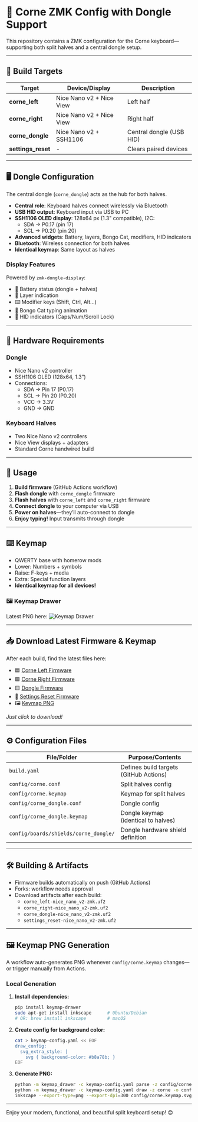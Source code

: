 # 🌱 Corne ZMK Config with Dongle Support

This repository contains a ZMK configuration for the Corne keyboard—supporting both split halves and a central dongle setup.

---

## 🚦 Build Targets

| Target          | Device/Display            | Description                |
|-----------------|--------------------------|----------------------------|
| **corne_left**  | Nice Nano v2 + Nice View | Left half                  |
| **corne_right** | Nice Nano v2 + Nice View | Right half                 |
| **corne_dongle**| Nice Nano v2 + SSH1106   | Central dongle (USB HID)   |
| **settings_reset** | -                      | Clears paired devices      |

---

## 🖥️ Dongle Configuration

The central dongle (`corne_dongle`) acts as the hub for both halves.

- **Central role**: Keyboard halves connect wirelessly via Bluetooth
- **USB HID output**: Keyboard input via USB to PC
- **SSH1106 OLED display**: 128x64 px (1.3" compatible), I2C:
  - SDA → P0.17 (pin 17)
  - SCL → P0.20 (pin 20)
- **Advanced widgets**: Battery, layers, Bongo Cat, modifiers, HID indicators
- **Bluetooth**: Wireless connection for both halves
- **Identical keymap**: Same layout as halves

### Display Features

Powered by `zmk-dongle-display`:
- 🔋 Battery status (dongle + halves)
- 🔄 Layer indication
- ⌨️ Modifier keys (Shift, Ctrl, Alt…)
- 🐾 Bongo Cat typing animation
- 🔢 HID indicators (Caps/Num/Scroll Lock)

---

## 🔌 Hardware Requirements

### Dongle

- Nice Nano v2 controller
- SSH1106 OLED (128x64, 1.3”)
- Connections:
  - SDA → Pin 17 (P0.17)
  - SCL → Pin 20 (P0.20)
  - VCC → 3.3V
  - GND → GND

### Keyboard Halves

- Two Nice Nano v2 controllers
- Nice View displays + adapters
- Standard Corne handwired build

---

## 📝 Usage

1. **Build firmware** (GitHub Actions workflow)
2. **Flash dongle** with `corne_dongle` firmware
3. **Flash halves** with `corne_left` and `corne_right` firmware
4. **Connect dongle** to your computer via USB
5. **Power on halves**—they’ll auto-connect to dongle
6. **Enjoy typing!** Input transmits through dongle

---

## ⌨️ Keymap

- QWERTY base with homerow mods
- Lower: Numbers + symbols
- Raise: F-keys + media
- Extra: Special function layers
- **Identical keymap for all devices!**

### 🖼️ Keymap Drawer

Latest PNG here:
![Keymap Drawer](keymap/corne.keymap.png)

---

## 📥 Download Latest Firmware & Keymap

After each build, find the latest files here:

- 🟦 [Corne Left Firmware](firmware/corne_left%20nice_view_adapter%20nice_nano_v2-zmk.uf2)
- 🟩 [Corne Right Firmware](firmware/corne_right%20nice_view_adapter%20nice_nano_v2-zmk.uf2)
- 🟨 [Dongle Firmware](firmware/corne_dongle%20dongle_display-nice_nano_v2-zmk.uf2)
- 🧹 [Settings Reset Firmware](firmware/settings_reset-nice_nano_v2-zmk.uf2)
- 🖼️ [Keymap PNG](keymap/corne.keymap.png)

_Just click to download!_

---

## ⚙️ Configuration Files

| File/Folder                                  | Purpose/Contents                       |
|-----------------------------------------------|----------------------------------------|
| `build.yaml`                                 | Defines build targets (GitHub Actions) |
| `config/corne.conf`                          | Split halves config                    |
| `config/corne.keymap`                        | Keymap for split halves                |
| `config/corne_dongle.conf`                   | Dongle config                          |
| `config/corne_dongle.keymap`                 | Dongle keymap (identical to halves)    |
| `config/boards/shields/corne_dongle/`        | Dongle hardware shield definition      |

---

## 🛠️ Building & Artifacts

- Firmware builds automatically on push (GitHub Actions)
- Forks: workflow needs approval
- Download artifacts after each build:
  - `corne_left-nice_nano_v2-zmk.uf2`
  - `corne_right-nice_nano_v2-zmk.uf2`
  - `corne_dongle-nice_nano_v2-zmk.uf2`
  - `settings_reset-nice_nano_v2-zmk.uf2`

---

## 🖼️ Keymap PNG Generation

A workflow auto-generates PNG whenever `config/corne.keymap` changes—or trigger manually from Actions.

### Local Generation

1. **Install dependencies:**
   ```bash
   pip install keymap-drawer
   sudo apt-get install inkscape      # Ubuntu/Debian
   # OR: brew install inkscape        # macOS
   ```
2. **Create config for background color:**
   ```bash
   cat > keymap-config.yaml << EOF
   draw_config:
     svg_extra_style: |
       svg { background-color: #b8a78b; }
   EOF
   ```
3. **Generate PNG:**
   ```bash
   python -m keymap_drawer -c keymap-config.yaml parse -z config/corne.keymap | \
   python -m keymap_drawer -c keymap-config.yaml draw -z corne -o config/corne.keymap.svg -
   inkscape --export-type=png --export-dpi=300 config/corne.keymap.svg -o config/corne.keymap.png
   ```

---

Enjoy your modern, functional, and beautiful split keyboard setup! 😊
